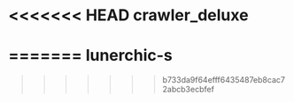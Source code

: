 <<<<<<< HEAD
crawler_deluxe
==============
=======
lunerchic-s
===========
>>>>>>> b733da9f64efff6435487eb8cac72abcb3ecbfef

